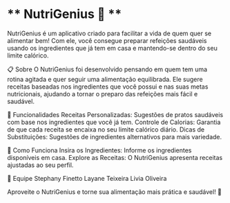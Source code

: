 # ** NutriGenius 🍏 **

NutriGenius é um aplicativo criado para facilitar a vida de quem quer se alimentar bem! Com ele, você consegue preparar refeições saudáveis usando os ingredientes que já tem em casa e mantendo-se dentro do seu limite calórico.

📋 Sobre
O NutriGenius foi desenvolvido pensando em quem tem uma rotina agitada e quer seguir uma alimentação equilibrada. Ele sugere receitas baseadas nos ingredientes que você possui e nas suas metas nutricionais, ajudando a tornar o preparo das refeições mais fácil e saudável.

🌟 Funcionalidades
Receitas Personalizadas: Sugestões de pratos saudáveis com base nos ingredientes que você já tem.
Controle de Calorias: Garantia de que cada receita se encaixa no seu limite calórico diário.
Dicas de Substituições: Sugestões de ingredientes alternativos para mais variedade.

🚀 Como Funciona
Insira os Ingredientes: Informe os ingredientes disponíveis em casa.
Explore as Receitas: O NutriGenius apresenta receitas ajustadas ao seu perfil.

👥 Equipe
Stephany Finetto
Layane Teixeira
Livia Oliveira

Aproveite o NutriGenius e torne sua alimentação mais prática e saudável! 🥗
